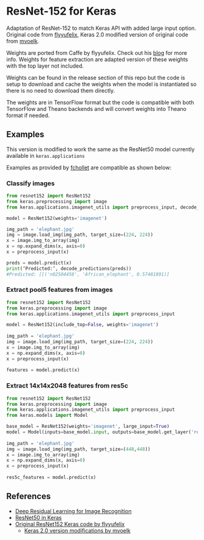 # ResNet-152 for Keras
Adaptation of ResNet-152 to match Keras API with added large input option. Original code from [flyyufelix](https://gist.github.com/flyyufelix/7e2eafb149f72f4d38dd661882c554a6), Keras 2.0 modified version of original code from [mvoelk](https://gist.github.com/mvoelk/ef4fc7fb905be7191cc2beb1421da37c).

Weights are ported from Caffe by flyyufelix. Check out his [blog](https://flyyufelix.github.io/2017/03/23/caffe-to-keras.html) for more info. Weights for feature extraction are adapted version of these weights with the top layer not included.

Weights can be found in the release section of this repo but the code is setup to download and cache the weights when the model is instantiated so there is no need to download them directly.

The weights are in TensorFlow format but the code is compatible with both TensorFlow and Theano backends and will convert weights into Theano format if needed.

## Examples

This version is modified to work the same as the ResNet50 model currently available in `keras.applications`

Examples as provided by [fchollet](https://github.com/fchollet/deep-learning-models) are compatible as shown below:

### Classify images

```python
from resnet152 import ResNet152
from keras.preprocessing import image
from keras.applications.imagenet_utils import preprocess_input, decode_predictions

model = ResNet152(weights='imagenet')

img_path = 'elephant.jpg'
img = image.load_img(img_path, target_size=(224, 224))
x = image.img_to_array(img)
x = np.expand_dims(x, axis=0)
x = preprocess_input(x)

preds = model.predict(x)
print(‘Predicted:’, decode_predictions(preds))
#Predicted: [[('n02504458', 'African_elephant', 0.57481891)]
```

### Extract pool5 features from images

```python
from resnet152 import ResNet152
from keras.preprocessing import image
from keras.applications.imagenet_utils import preprocess_input

model = ResNet152(include_top=False, weights='imagenet')
    
img_path = 'elephant.jpg'
img = image.load_img(img_path, target_size=(224, 224))
x = image.img_to_array(img)
x = np.expand_dims(x, axis=0)
x = preprocess_input(x)
    
features = model.predict(x)
```

### Extract 14x14x2048 features from res5c

```python
from resnet152 import ResNet152
from keras.preprocessing import image
from keras.applications.imagenet_utils import preprocess_input
from keras.models import Model

base_model = ResNet152(weights='imagenet', large_input=True)
model = Model(inputs=base_model.input, outputs=base_model.get_layer('res5c').output)
    
img_path = 'elephant.jpg'
img = image.load_img(img_path, target_size=(448,448))
x = image.img_to_array(img)
x = np.expand_dims(x, axis=0)
x = preprocess_input(x)
    
res5c_features = model.predict(x)
```

## References

- [Deep Residual Learning for Image Recognition](https://arxiv.org/abs/1512.03385)
- [ResNet50 in Keras](https://github.com/fchollet/keras/blob/master/keras/applications/resnet50.py)
- [Original ResNet152 Keras code by flyyufelix](https://gist.github.com/flyyufelix/7e2eafb149f72f4d38dd661882c554a6)
  - [Keras 2.0 version modifications by mvoelk](https://gist.github.com/mvoelk/ef4fc7fb905be7191cc2beb1421da37c)
